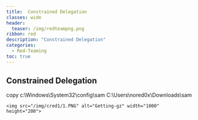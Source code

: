 ```yaml
---
title:  Constrained Delegation
classes: wide
header:
  teaser: /img/redteampng.png
ribbon: red
description: "Constrained Delegation"
categories:
  - Red-Teaming
toc: true
---
```

## Constrained Delegation

copy c:\Windows\System32\config\sam C:\Users\nored0x\Downloads\sam
```
<img src="/img/cred1/1.PNG" alt="Getting-gz" width="1000" height="200"> 

